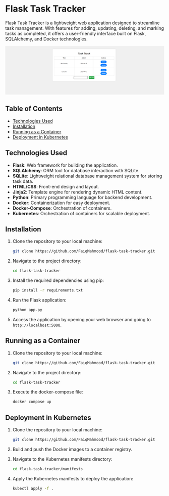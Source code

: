 # Flask Task Tracker

Flask Task Tracker is a lightweight web application designed to streamline task management. With features for adding, updating, deleting, and marking tasks as completed, it offers a user-friendly interface built on Flask, SQLAlchemy, and Docker technologies.

![alt text](images/image.png)

## Table of Contents

- [Technologies Used](#technologies-used)
- [Installation](#installation)
- [Running as a Container](#running-as-a-container)
- [Deployment in Kubernetes](#deployment-in-kubernetes)

## Technologies Used

- **Flask**: Web framework for building the application.
- **SQLAlchemy**: ORM tool for database interaction with SQLite.
- **SQLite**: Lightweight relational database management system for storing task data.
- **HTML/CSS**: Front-end design and layout.
- **Jinja2**: Template engine for rendering dynamic HTML content.
- **Python**: Primary programming language for backend development.
- **Docker**: Containerization for easy deployment.
- **Docker-Compose**: Orchestration of containers.
- **Kubernetes**: Orchestration of containers for scalable deployment.

## Installation

1. Clone the repository to your local machine:

   ```bash
   git clone https://github.com/FaiqMahmood/flask-task-tracker.git
   ```

2. Navigate to the project directory:

   ```bash
   cd flask-task-tracker
   ```

3. Install the required dependencies using pip:

   ```bash
   pip install -r requirements.txt
   ```

4. Run the Flask application:

   ```bash
   python app.py
   ```

5. Access the application by opening your web browser and going to `http://localhost:5000`.

## Running as a Container

1. Clone the repository to your local machine:

   ```bash
   git clone https://github.com/FaiqMahmood/flask-task-tracker.git
   ```

2. Navigate to the project directory:

   ```bash
   cd flask-task-tracker
   ```

3. Execute the docker-compose file:

   ```bash
   docker compose up
   ```

## Deployment in Kubernetes

1. Clone the repository to your local machine:

   ```bash
   git clone https://github.com/FaiqMahmood/flask-task-tracker.git
   ```

2. Build and push the Docker images to a container registry.

3. Navigate to the Kubernetes manifests directory:

   ```bash
   cd flask-task-tracker/manifests
   ```

4. Apply the Kubernetes manifests to deploy the application:

   ```bash
   kubectl apply -f .
   ```
